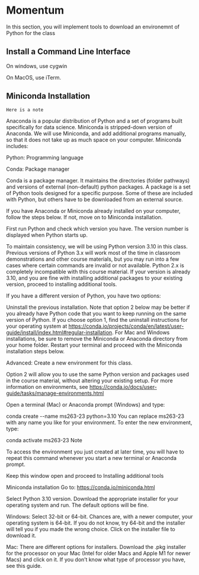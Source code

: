 # Momentum

In this section, you will implement tools to download an environemnt of Python for the class


## Install a Command Line Interface

On windows, use cygwin

On MacOS, use iTerm.


## Miniconda Installation


```{note}
Here is a note
```

Anaconda is a popular distribution of Python and a set of programs built specifically for data science. Miniconda is stripped-down version of Anaconda. We will use Miniconda, and add additional programs manually, so that it does not take up as much space on your computer. Miniconda includes:

Python: Programming language

Conda: Package manager

Conda is a package manager. It maintains the directories (folder pathways) and versions of external (non-default) python packages. A package is a set of Python tools designed for a specific purpose. Some of these are included with Python, but others have to be downloaded from an external source.

If you have Anaconda or Miniconda already installed on your computer, follow the steps below. If not, move on to Miniconda installation.

First run Python and check which version you have. The version number is displayed when Python starts up.

To maintain consistency, we will be using Python version 3.10 in this class. Previous versions of Python 3.x will work most of the time in classroom demonstrations and other course materials, but you may run into a few cases where certain commands are invalid or not available. Python 2.x is completely incompatible with this course material. If your version is already 3.10, and you are fine with installing additional packages to your existing version, proceed to installing additional tools.

If you have a different version of Python, you have two options:

Uninstall the previous installation. Note that option 2 below may be better if you already have Python code that you want to keep running on the same version of Python. If you choose option 1, find the uninstall instructions for your operating system at https://conda.io/projects/conda/en/latest/user-guide/install/index.html#regular-installation. For Mac and Windows installations, be sure to remove the Miniconda or Anaconda directory from your home folder. Restart your terminal and proceed with the Miniconda installation steps below.

Advanced: Create a new environment for this class.

Option 2 will allow you to use the same Python version and packages used in the course material, without altering your existing setup. For more information on environments, see https://conda.io/docs/user-guide/tasks/manage-environments.html

Open a terminal (Mac) or Anaconda prompt (Windows) and type:

conda create --name ms263-23 python=3.10
You can replace ms263-23 with any name you like for your environment. To enter the new environment, type:

conda activate ms263-23
Note

To access the environment you just created at later time, you will have to repeat this command whenever you start a new terminal or Anaconda prompt.

Keep this window open and proceed to Installing additional tools

Miniconda installation
Go to: https://conda.io/miniconda.html

Select Python 3.10 version. Download the appropriate installer for your operating system and run. The default options will be fine.

Windows: Select 32-bit or 64-bit. Chances are, with a newer computer, your operating system is 64-bit. If you do not know, try 64-bit and the installer will tell you if you made the wrong choice. Click on the installer file to download it.

Mac: There are different options for installers. Download the .pkg installer for the processor on your Mac (Intel for older Macs and Apple M1 for newer Macs) and click on it. If you don’t know what type of processor you have, see this guide.


